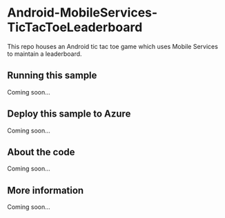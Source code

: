 # Android-MobileServices-TicTacToeLeaderboard
This repo houses an Android tic tac toe game which uses Mobile Services to maintain a leaderboard.
## Running this sample
Coming soon...
## Deploy this sample to Azure
Coming soon...
## About the code
Coming soon...
## More information
Coming soon...